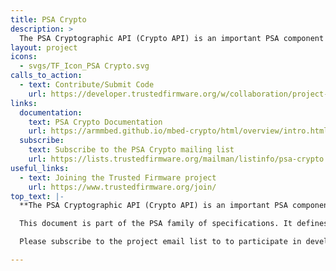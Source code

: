 ```yaml
---
title: PSA Crypto
description: >
  The PSA Cryptographic API (Crypto API) is an important PSA component that provides an interface to cryptographic operations on resource-constrained devices.
layout: project
icons:
  - svgs/TF_Icon_PSA Crypto.svg
calls_to_action:
  - text: Contribute/Submit Code
    url: https://developer.trustedfirmware.org/w/collaboration/project-maintenance-process/
links:
  documentation:
    text: PSA Crypto Documentation
    url: https://armmbed.github.io/mbed-crypto/html/overview/intro.html
  subscribe:
    text: Subscribe to the PSA Crypto mailing list
    url: https://lists.trustedfirmware.org/mailman/listinfo/psa-crypto
useful_links:
  - text: Joining the Trusted Firmware project
    url: https://www.trustedfirmware.org/join/
top_text: |-
  **The PSA Cryptographic API (Crypto API) is an important PSA component that provides an interface to cryptographic operations on resource-constrained devices. The interface is user-friendly, while still providing access to the low-level primitives used in modern cryptography. It does not require that the user has access to the key material. Instead, it uses opaque key identifiers.

  This document is part of the PSA family of specifications. It defines an interface for cryptographic services, including cryptography primitives and a key storage functionality.**

  Please subscribe to the project email list to to participate in development discussions.

---
```

